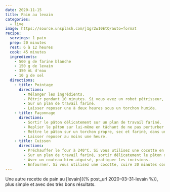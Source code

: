 ```yaml
---
date: 2020-11-15
title: Pain au levain
categories:
  - live
image: https://source.unsplash.com/j1gr2w10EtQ/auto=format
recipe:
  servings: 1 pain
  prep: 20 minutes
  rest: 6 à 12 heures
  cook: 45 minutes
  ingredients:
    - 500 g de farine blanche
    - 150 g de levain
    - 350 mL d'eau
    - 10 g de sel
  directions:
    - title: Pointage
      directions:
        - Mélanger les ingrédients.
        - Pétrir pendant 10 minutes. Si vous avez un robot pétrisseur, faites-le fonctionner à vitesse minimale.
        - Sur un plan de travail fariné.
        - Laisser reposer une à deux heures sous un torchon humide.
    - title: Façonnage
      directions:
        - Sortir le pâton délicatement sur un plan de travail fariné.
        - Replier le pâton sur lui-même en tâchant de ne pas perturber les bulles.
        - Mettre le pâton sur un torchon propre, sec et fariné, dans un saladier pour lui donner sa forme finale. La “coutûre” doit être vers le haut. Recouvrir avec le reste du torchon.
        - Laisser reposer au moins une heure.
    - title: Cuisson
      directions:
        - Préchauffer le four à 240°C. Si vous utilisez une cocotte en fonte, mettez-là à chauffer aussi. Sinon, mettez un plat en bas du four – il servira à assurer l'humidité du four.
        - Sur un plan de travail fariné, sortir délicatement le pâton de son torchon, coutûre vers le bas.
        - Avec un couteau bien aiguisé, pratiquer les incisions.
        - Enfourner. Si vous utilisez une cocotte, cuire 30 minutes couvercle fermé puis 10 à 20 minutes couvercle ouvert. Sinon, ajoutez de l'eau bouillante dans le plat prévu au moment du préchauffage juste avant d'enfourner et laissez cuire pendant 40 à 50 minutes.
---
```


Une autre recette de pain au [levain]({% post_url 2020-03-31-levain %}), plus simple et avec des très bons résultats.
